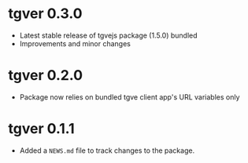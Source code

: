 # tgver 0.3.0
* Latest stable release of tgvejs package (1.5.0) bundled
* Improvements and minor changes

# tgver 0.2.0

* Package now relies on bundled tgve client app's URL variables only 

# tgver 0.1.1

* Added a `NEWS.md` file to track changes to the package.
